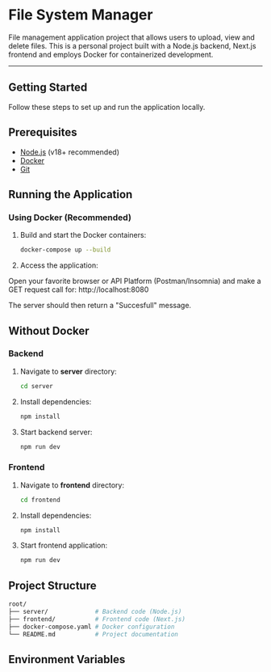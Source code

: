 # **File System Manager**

File management application project that allows users to upload, view and delete files. This is a personal project built with a Node.js backend, Next.js frontend and employs Docker for containerized development.

---



## **Getting Started**

Follow these steps to set up and run the application locally.


## **Prerequisites**
- [Node.js](https://nodejs.org/) (v18+ recommended)
- [Docker](https://www.docker.com/)
- [Git](https://git-scm.com/)


## **Running the Application**
### Using Docker (Recommended)

1. Build and start the Docker containers:
   ```bash
   docker-compose up --build


2. Access the application:

Open your favorite browser or API Platform (Postman/Insomnia) and make a GET request call for: http://localhost:8080

The server should then return a "Succesfull" message.

## **Without Docker**

### Backend

1. Navigate to **server** directory:
    ```bash
    cd server

2. Install dependencies:
    ```bash
    npm install

3. Start backend server:
    ```bash
    npm run dev

### Frontend

1. Navigate to **frontend** directory:
    ```bash
    cd frontend

2. Install dependencies:
    ```bash
    npm install

3. Start frontend application:
    ```bash
    npm run dev


## **Project Structure**
```bash
root/
├── server/             # Backend code (Node.js)
├── frontend/           # Frontend code (Next.js)
├── docker-compose.yaml # Docker configuration
└── README.md           # Project documentation

```

## **Environment Variables**

